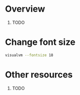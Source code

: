 # Overview
1. TODO


# Change font size
```bash
visualvm --fontsize 18
```


# Other resources
1. TODO
